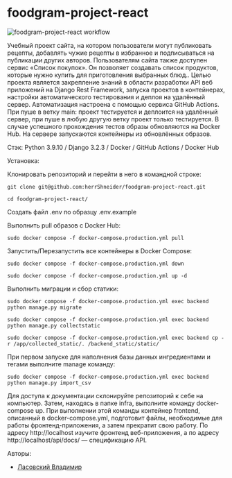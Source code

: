 # foodgram-project-react
![foodgram-project-react workflow](https://github.com/herrShneider/foodgram-project-react/actions/workflows/main.yml/badge.svg)

  Учебный проект сайта, на котором пользователи могут публиковать рецепты, добавлять чужие рецепты в избранное и подписываться на публикации других авторов. Пользователям сайта также доступен сервис «Список покупок». Он позволяет создавать список продуктов, которые нужно купить для приготовления выбранных блюд.. Целью проекта является закрепление знаний в области разработки API веб приложений на Django Rest Framework, запуска проектов в контейнерах, настройки автоматического тестирования и деплоя на удалённый сервер.
Автоматизация настроена с помощью сервиса GitHub Actions.
При пуше в ветку main:
проект тестируется и деплоится на удалённый сервер,
при пуше в любую другую ветку проект только тестируется.
В случае успешного прохождения тестов образы обновляются на Docker Hub.
На сервере запускаются контейнеры из обновлённых образов.

Стэк: Python 3.9.10 / Django 3.2.3 / Docker / GitHub Actions / Docker Hub


Установка:

Клонировать репозиторий и перейти в него в командной строке:

```
git clone git@github.com:herrShneider/foodgram-project-react.git
```

```
cd foodgram-project-react/
```
Создать файл .env по образцу .env.example


Выполнить pull образов с Docker Hub:

```
sudo docker compose -f docker-compose.production.yml pull
```

Запустить/Перезапустить все контейнеры в Docker Compose:
```
sudo docker compose -f docker-compose.production.yml down
```
```
sudo docker compose -f docker-compose.production.yml up -d
```

Выполнить миграции и сбор статики:
```
sudo docker compose -f docker-compose.production.yml exec backend python manage.py migrate
```
```
sudo docker compose -f docker-compose.production.yml exec backend python manage.py collectstatic
```
```
sudo docker compose -f docker-compose.production.yml exec backend cp -r /app/collected_static/. /backend_static/static/
```

При первом запуске для наполнения базы данных ингредиентами и тегами выполните manage команду:
```
sudo docker compose -f docker-compose.production.yml exec backend python manage.py import_csv
```

Для доступа к документации склонируйте репозиторий к себе на компьютер.
Затем, находясь в папке infra, выполните команду docker-compose up.
При выполнении этой команды контейнер frontend, описанный в docker-compose.yml, подготовит файлы, необходимые для работы фронтенд-приложения, а затем прекратит свою работу.
По адресу http://localhost изучите фронтенд веб-приложения, а по адресу http://localhost/api/docs/ — спецификацию API. 


Авторы: 

- [Ласовский Владимир](https://github.com/herrShneider?tab=repositories) 
